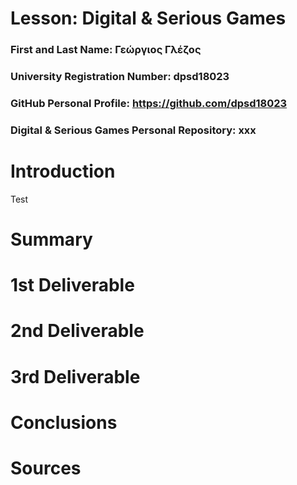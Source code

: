 # Lesson: Digital & Serious Games

### First and Last Name: Γεώργιος Γλέζος
### University Registration Number: dpsd18023
### GitHub Personal Profile: https://github.com/dpsd18023
### Digital & Serious Games Personal Repository: xxx

# Introduction

Test

# Summary


# 1st Deliverable


# 2nd Deliverable


# 3rd Deliverable 


# Conclusions


# Sources
